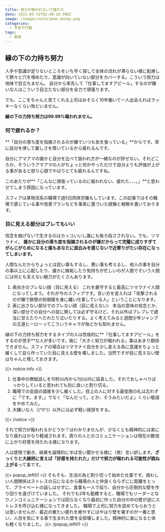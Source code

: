 ```yaml
---
title: 努力が報われないで疲れた
date: 2021-03-31T02:49:18.596Z
image: /images/salaryman_money.png
categories:
  - 予定や行動
tags:
  - 真実
---
```

## 縁の下の力持ち努力

人手や意識が足りないところをいち早く探して全体の流れが滞らない様に配慮して黙々と穴を埋めたり、意識が向いていない部分をカバーする。こういう努力は地味で目立ちません。 自分から率先して「仕事してますアピール」するのが嫌いな人はこういう目立たない部分を全力で頑張ります。

でも、ここをちゃんと見てくれる上司はおそらく10年働いて一人出会えればラッキーなくらい殆どいません。

**縁の下の力持ち努力は99.99%報われません。**

### 何で疲れるか？
**「自分の落ち度を指摘されるのが嫌でいつも気を張っている」**からです。常に自分を律して厳しさを貫いているから疲れるんです。

自分にアマアマの誰かと自分を比べて扱われ方が一緒なのが許せない。それどころか、そういうアマアマの人がちょっと何かやっただけで自分よりも評価が上がる事があると怒り心頭でやはりとても疲れるんですね。

このあたりが**「こんなに頑張っているのに報われない、疲れた、、、。」**と思わせてしまう原因になっています。

スフィアは某物流系の職場で週5日肉体労働もしています。この記事ではその職場で感じている事や改善プランなどを事実に基づいた経験と戦略を書いております。

### 目に見える部分はブレてもいい

信念を曲げないで生きるのはカッコいいし誰にも後ろ指さされない。でも、ツマラナイ。 **誰かに自分の落ち度を指摘されるのが嫌だからって完璧に成りすぎてがんじがらめになると誰もあなたに面白みを感じないで近寄りがたい存在になってしまいます。**

人間なんだからちょっとは狡い事もするし、悪い事も考えるし、他人の事を自分の事以上に心配したり、誰かに嫉妬したり気持ちが忙しいのが人間でそいう人間には何とも言えない魅力がたくさんあります。

1. 表向きのブレない顔（目に見える） これを厳守すると最高にツマラナイ人間になってしまう。それが今のスフィアです。言い方を変えれば「攻撃されるのが嫌で鉄壁の防御膜を身に纏い仕事している人」ということになります。
2. 表に出さない部分でのブレない顔（目に見えない） 本当の意味の信念とか、深い部分での自分への掟に関しては必ず守るけど、それ以外はブレブレで適当に甘えたりへたれたり泣いたりする。よく考えてみると週間少年ジャンプの王道ヒーローってこういうキャラが殆どかも知れません。


縁の下の力持ち努力をするタイプの人は性格的に**「仕事してますアピール」をするのが苦手**な人が多いです。故に「大きく努力が報われる」事はあまり期待できません。スフィアの場合はツマラナイ自分を少し変える為に意識をちょっと緩くして自ら作っていた目に見える壁を壊しました。当然ですが目に見えない壁はちゃんと残しておきます。

{{< notice info >}}

1. 仕事中の無駄話しを10秒以内から1分以内に延長した。それでおしゃべりばっかりしていると思われても別に良いと割り切る。
2. 職場での会話の語尾を少し緩くした。目上の人に対する最低限の礼は忘れずに「です。ます。」でなく「なんだって。とか、そうみたいだよ」くらい敬語をやめてみた。
3. 大嫌いな人（(^0^)）以外には必ず軽い挨拶をする。

{{< /notice >}}

それで努力が報われるかどうか？はわかりませんが、少なくとも精神的には楽になり疲れはかなり軽減されます。周りの人とのコミュニケーションは現在の数倍に上がり好感を持たれる様になります。

人は感情で動き、結果を論理的に半ば言い聞かせる様に（笑）言い訳します。**ざっくりと大雑把に言えば「好感を持たれた」だけで努力が報われる可能性が跳ね上がる**って事です。

{{< popup_left01 >}}
そもそも、生活の為と割り切って始めた仕事です。煩わしい人間関係はストレスの元になるから職場の人と仲良くならずにに距離をとって、プライベートの話しはせずに、食事も一人で採り、自分から圧倒的な壁を作り回りを遠ざけていました。
それでも2年も勤務すると、職場でもリーダーとなりノンコミュニケーションでは回らなくなり最初に作った自分の中の壁が逆にストレスを呼び込む様になってきました。
職場で上司に努力を認めてもらおうとは思いませんが、最近の重たい疲れを癒やすにはやはり壁を壊すのが一番と思い、人目を気にする事で生まれた壁を全部壊しました。精神的に楽になると体も軽くなりました。
{{< /popup_left01 >}}

